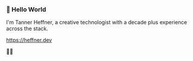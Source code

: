 ### 🌊 Hello World

I'm Tanner Heffner, a creative technologist with a decade plus experience across the stack.

https://heffner.dev

🏄‍♂️

<!--
**tjheffner/tjheffner** is a ✨ _special_ ✨ repository because its `README.md` (this file) appears on your GitHub profile.

Here are some ideas to get you started:

- 🔭 I’m currently working on ...
- 🌱 I’m currently learning ...
- 👯 I’m looking to collaborate on ...
- 🤔 I’m looking for help with ...
- 💬 Ask me about ...
- 📫 How to reach me: ...
- 😄 Pronouns: ...
- ⚡ Fun fact: ...
-->
